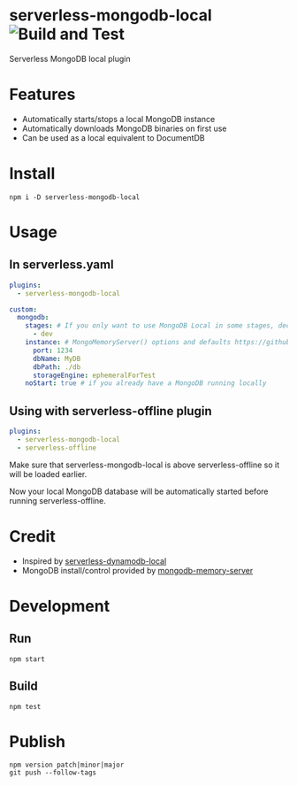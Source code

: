# serverless-mongodb-local ![Build and Test](https://github.com/bealearts/serverless-mongodb-local/workflows/Build%20and%20Test/badge.svg)

Serverless MongoDB local plugin

# Features
  - Automatically starts/stops a local MongoDB instance
  - Automatically downloads MongoDB binaries on first use
  - Can be used as a local equivalent to DocumentDB

# Install
```shell
npm i -D serverless-mongodb-local
```

# Usage

## In serverless.yaml

```yaml
plugins:
  - serverless-mongodb-local

custom:
  mongodb:
    stages: # If you only want to use MongoDB Local in some stages, declare them here
      - dev
    instance: # MongoMemoryServer() options and defaults https://github.com/nodkz/mongodb-memory-server#available-options-for-mongomemoryserver
      port: 1234
      dbName: MyDB
      dbPath: ./db
      storageEngine: ephemeralForTest
    noStart: true # if you already have a MongoDB running locally
```

## Using with serverless-offline plugin

```yaml
plugins:
  - serverless-mongodb-local
  - serverless-offline
```

Make sure that serverless-mongodb-local is above serverless-offline so it will be loaded earlier.

Now your local MongoDB database will be automatically started before running serverless-offline.


# Credit

 - Inspired by [serverless-dynamodb-local](https://github.com/99x/serverless-dynamodb-local)
 - MongoDB install/control provided by [mongodb-memory-server](https://github.com/nodkz/mongodb-memory-server)

# Development

## Run
```shell
npm start
```

## Build
```shell
npm test
```

# Publish
```shell
npm version patch|minor|major
git push --follow-tags
```
